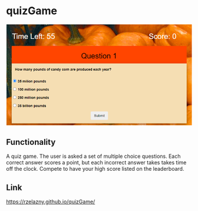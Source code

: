 # quizGame
![Quiz Game Image](https://github.com/rzelazny/readMeImg/blob/main/quizGame.png)

## Functionality
A quiz game. The user is asked a set of multiple choice questions. Each correct answer scores a point, but each incorrect answer takes takes time off the clock. Compete to have your high score listed on the leaderboard.

## Link
https://rzelazny.github.io/quizGame/

